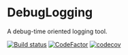 # DebugLogging

A debug-time oriented logging tool.

[![Build status](https://ci.appveyor.com/api/projects/status/fxwyv7v0p1u0vgqa?svg=true)](https://ci.appveyor.com/project/dlebansais/debuglogging) [![CodeFactor](https://www.codefactor.io/repository/github/dlebansais/debuglogging/badge)](https://www.codefactor.io/repository/github/dlebansais/debuglogging) [![codecov](https://codecov.io/gh/dlebansais/DebugLogging/graph/badge.svg?token=bUdkbwrufc)](https://codecov.io/gh/dlebansais/DebugLogging)

